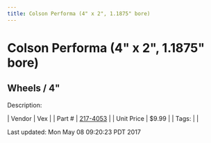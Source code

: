 ```yaml
---
title: Colson Performa (4" x 2", 1.1875" bore)
---
```


# Colson Performa (4" x 2", 1.1875" bore)
## Wheels / 4"
Description: 	 

| Vendor | Vex | 
| Part # | [217-4053](http://www.vexrobotics.com/vexpro/motion/wheels-and-hubs/colsonperforma.html) | 
| Unit Price | $9.99 | 
| Tags: |  | 

Last updated: Mon May 08 09:20:23 PDT 2017